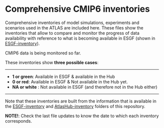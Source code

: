 # Comprehensive CMIP6 inventories

Comprehensive inventories of model simulations, experiments and scenarios used in the ATLAS are included here. These files show the inventories that allow to compare and monitor the progress of data availability with reference to what is becoming available in ESGF (shown in [ESGF-inventory](https://github.com/SantanderMetGroup/ATLAS/tree/devel/ESGF-inventory)).

CMIP6 data is being monitored so far. 

These inventories show **three possible cases**:

---
* **1 or green**: Available in ESGF & available in the Hub 
* **0 or red**: Available in ESGF & Not available in the Hub yet.
* **NA or white** : Not available in ESGF (and therefore not in the Hub either)
---

Note that these inventories are built from the information that is available in the [ESGF-inventory](https://github.com/SantanderMetGroup/ATLAS/tree/devel/ESGF-inventory) and [AtlasHub-inventory](https://github.com/SantanderMetGroup/ATLAS/tree/devel/AtlasHub-inventory) folders of this repository. 

**NOTE!**: Check the last file updates to know the date to which each inventory corresponds.
